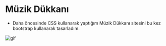 # Müzik Dükkanı
- Daha öncesinde CSS kullanarak yaptığım Müzik Dükkanı sitesini bu kez bootstrap kullanarak tasarladım.

![gif](https://im5.ezgif.com/tmp/ezgif-5-700540bb9520.gif)